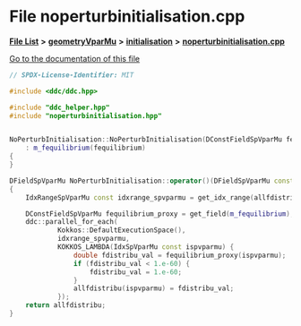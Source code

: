 

# File noperturbinitialisation.cpp

[**File List**](files.md) **>** [**geometryVparMu**](dir_9a2f28dc8f538ee0f4428810facf29b8.md) **>** [**initialisation**](dir_99d29839093a8e7b0be0d596be7efa54.md) **>** [**noperturbinitialisation.cpp**](noperturbinitialisation_8cpp.md)

[Go to the documentation of this file](noperturbinitialisation_8cpp.md)


```C++
// SPDX-License-Identifier: MIT

#include <ddc/ddc.hpp>

#include "ddc_helper.hpp"
#include "noperturbinitialisation.hpp"


NoPerturbInitialisation::NoPerturbInitialisation(DConstFieldSpVparMu fequilibrium)
    : m_fequilibrium(fequilibrium)
{
}

DFieldSpVparMu NoPerturbInitialisation::operator()(DFieldSpVparMu const allfdistribu) const
{
    IdxRangeSpVparMu const idxrange_spvparmu = get_idx_range(allfdistribu);

    DConstFieldSpVparMu fequilibrium_proxy = get_field(m_fequilibrium);
    ddc::parallel_for_each(
            Kokkos::DefaultExecutionSpace(),
            idxrange_spvparmu,
            KOKKOS_LAMBDA(IdxSpVparMu const ispvparmu) {
                double fdistribu_val = fequilibrium_proxy(ispvparmu);
                if (fdistribu_val < 1.e-60) {
                    fdistribu_val = 1.e-60;
                }
                allfdistribu(ispvparmu) = fdistribu_val;
            });
    return allfdistribu;
}
```


